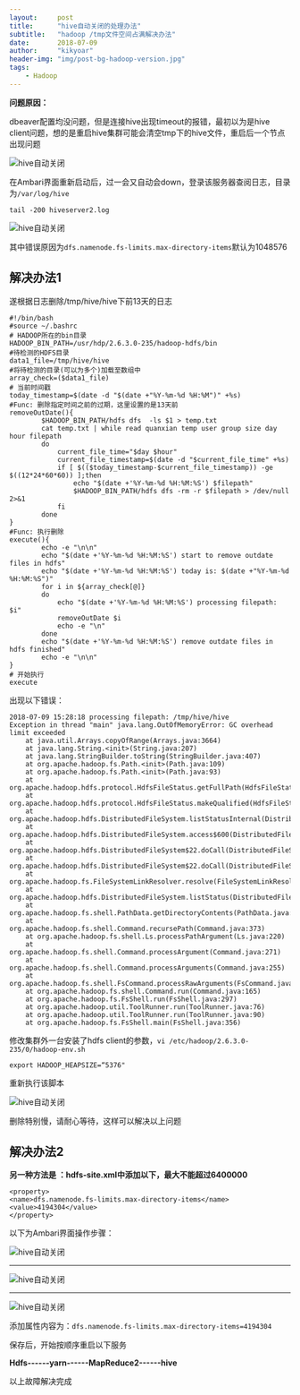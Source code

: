 ```yaml
---
layout:     post
title:      "hive自动关闭的处理办法"
subtitle:   "hadoop /tmp文件空间占满解决办法"
date:       2018-07-09
author:     "kikyoar"
header-img: "img/post-bg-hadoop-version.jpg"
tags:
    - Hadoop
---    
```



**问题原因：**

dbeaver配置均没问题，但是连接hive出现timeout的报错，最初以为是hive client问题，想的是重启hive集群可能会清空tmp下的hive文件，重启后一个节点出现问题  

![hive自动关闭](http://kikyoar.com/img/hive_shutdown_01.png)  

在Ambari界面重新启动后，过一会又自动会down，登录该服务器查阅日志，目录为`/var/log/hive`   

	tail -200 hiveserver2.log  
	
![hive自动关闭](http://kikyoar.com/img/hive_shutdown_02.png)

其中错误原因为`dfs.namenode.fs-limits.max-directory-items`默认为1048576  

## 解决办法1  

遂根据日志删除/tmp/hive/hive下前13天的日志  

	#!/bin/bash
	#source ~/.bashrc
	# HADOOP所在的bin目录
	HADOOP_BIN_PATH=/usr/hdp/2.6.3.0-235/hadoop-hdfs/bin
	#待检测的HDFS目录
	data1_file=/tmp/hive/hive
	#将待检测的目录(可以为多个)加载至数组中
	array_check=($data1_file)
	# 当前时间戳
	today_timestamp=$(date -d "$(date +"%Y-%m-%d %H:%M")" +%s)
	#Func: 删除指定时间之前的过期，这里设置的是13天前
	removeOutDate(){
	        $HADOOP_BIN_PATH/hdfs dfs  -ls $1 > temp.txt
	        cat temp.txt | while read quanxian temp user group size day hour filepath
	        do
	            current_file_time="$day $hour"
	            current_file_timestamp=$(date -d "$current_file_time" +%s)
	            if [ $(($today_timestamp-$current_file_timestamp)) -ge $((12*24*60*60)) ];then
	                echo "$(date +'%Y-%m-%d %H:%M:%S') $filepath"
	                $HADOOP_BIN_PATH/hdfs dfs -rm -r $filepath > /dev/null 2>&1
	            fi
	        done
	}
	#Func: 执行删除
	execute(){
	        echo -e "\n\n"
	        echo "$(date +'%Y-%m-%d %H:%M:%S') start to remove outdate files in hdfs"
	        echo "$(date +'%Y-%m-%d %H:%M:%S') today is: $(date +"%Y-%m-%d %H:%M:%S")"
	        for i in ${array_check[@]}
	        do
	            echo "$(date +'%Y-%m-%d %H:%M:%S') processing filepath: $i"
	            removeOutDate $i
	            echo -e "\n"
	        done
	        echo "$(date +'%Y-%m-%d %H:%M:%S') remove outdate files in hdfs finished"
	        echo -e "\n\n"
	}
	# 开始执行
	execute  
	
出现以下错误：  

	2018-07-09 15:28:18 processing filepath: /tmp/hive/hive
	Exception in thread "main" java.lang.OutOfMemoryError: GC overhead limit exceeded
	 	at java.util.Arrays.copyOfRange(Arrays.java:3664)
	 	at java.lang.String.<init>(String.java:207)
	 	at java.lang.StringBuilder.toString(StringBuilder.java:407)
	 	at org.apache.hadoop.fs.Path.<init>(Path.java:109)
	 	at org.apache.hadoop.fs.Path.<init>(Path.java:93)
	 	at org.apache.hadoop.hdfs.protocol.HdfsFileStatus.getFullPath(HdfsFileStatus.java:230)
	 	at org.apache.hadoop.hdfs.protocol.HdfsFileStatus.makeQualified(HdfsFileStatus.java:268)
	 	at org.apache.hadoop.hdfs.DistributedFileSystem.listStatusInternal(DistributedFileSystem.java:961)
	 	at org.apache.hadoop.hdfs.DistributedFileSystem.access$600(DistributedFileSystem.java:114)
	 	at org.apache.hadoop.hdfs.DistributedFileSystem$22.doCall(DistributedFileSystem.java:985)
	 	at org.apache.hadoop.hdfs.DistributedFileSystem$22.doCall(DistributedFileSystem.java:981)
	 	at org.apache.hadoop.fs.FileSystemLinkResolver.resolve(FileSystemLinkResolver.java:81)
	 	at org.apache.hadoop.hdfs.DistributedFileSystem.listStatus(DistributedFileSystem.java:992)
	 	at org.apache.hadoop.fs.shell.PathData.getDirectoryContents(PathData.java:268)
	 	at org.apache.hadoop.fs.shell.Command.recursePath(Command.java:373)
	 	at org.apache.hadoop.fs.shell.Ls.processPathArgument(Ls.java:220)
	 	at org.apache.hadoop.fs.shell.Command.processArgument(Command.java:271)
	 	at org.apache.hadoop.fs.shell.Command.processArguments(Command.java:255)
	 	at org.apache.hadoop.fs.shell.FsCommand.processRawArguments(FsCommand.java:119)
	 	at org.apache.hadoop.fs.shell.Command.run(Command.java:165)
	 	at org.apache.hadoop.fs.FsShell.run(FsShell.java:297)
	 	at org.apache.hadoop.util.ToolRunner.run(ToolRunner.java:76)
	 	at org.apache.hadoop.util.ToolRunner.run(ToolRunner.java:90)
	 	at org.apache.hadoop.fs.FsShell.main(FsShell.java:356)  
	 	
修改集群外一台安装了hdfs client的参数，`vi /etc/hadoop/2.6.3.0-235/0/hadoop-env.sh`

	export HADOOP_HEAPSIZE=“5376"  
	
重新执行该脚本

![hive自动关闭](http://kikyoar.com/img/hive_shutdown_03.png)  

删除特别慢，请耐心等待，这样可以解决以上问题  



## 解决办法2  

**另一种方法是 ：hdfs-site.xml中添加以下，最大不能超过6400000**  

	<property>
	<name>dfs.namenode.fs-limits.max-directory-items</name>
	<value>4194304</value>
	</property>  
	
以下为Ambari界面操作步骤：  

![hive自动关闭](http://kikyoar.com/img/hive_shutdown_04.png) 

****

![hive自动关闭](http://kikyoar.com/img/hive_shutdown_05.png) 

****

![hive自动关闭](http://kikyoar.com/img/hive_shutdown_06.png) 

添加属性内容为：`dfs.namenode.fs-limits.max-directory-items=4194304`   


保存后，开始按顺序重启以下服务

**Hdfs------yarn------MapReduce2------hive**


以上故障解决完成